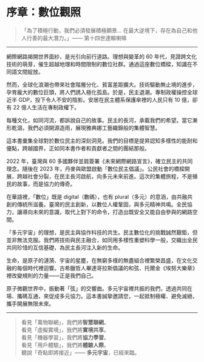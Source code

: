 # 序章：數位觀照

> 「為了積極行動，我們必須發展積極願景… 在最大逆境下，存在為自己和他人行善的最大潛力。」—— 第十四世達賴喇嘛

---

網際網路揭開世界面紗，是光引向前行道路。理想與變革的 60 年代，見證跨文化技術的萌芽，催生超越地理和時間限制的數位社群。通過這座數位橋樑，知識在不同語文間綻放。

然而，全球化浪潮也帶來社會階層分化、貧富差距擴大。技術驅動無止境的進步，孕育龐大的數位巨頭，將人們誘入極化孤島。於是，民主退潮。專制政權操控全球近半 GDP，投下令人不安的陰影。安居在民主體系保護傘裡的人民只有 10 億，卻有 22 億人生活在專制政權下。

每種文化，如同河流，都訴說自己的故事。民主的長河，承載我們的希望。當它漸形乾涸，我們必須開源造雨，展現雅典娜工藝織錦般的集體智慧。

這本書彙集全球對於數位民主的深刻洞見。我們的目標是提昇認知多樣性的能耐和優點，跨越國界，正如同本書作者和貢獻者之間的團結那般。

2022 年，臺灣與 60 多國夥伴並肩簽署《未來網際網路宣言》，確立民主的共同理念。隨後在 2023 年，丹麥與歐盟啟動「數位民主倡議」。公民社會的橋樑開展，跨越社會分裂，在民主長河啟航，向多元未來前進。這次的集體旅程，不是殖民的故事，而是協力的傳奇。

在華語裡，「數位」既是 digital（數碼），也有 plural（多元）的意涵，由共融共創的傳統所滋養。臺灣的民主創新，以數位人權鞏固，與多元精神共鳴。全民協力，讓導向未來的意識，取代上對下的命令，打造出既安全又能自由參與的網路空間。

「多元宇宙」的理想，是民主與協作科技的共生。民主數位化的挑戰誠然艱鉅，但並非無法克服。我們將技術與民主融合，如同用多樣性重塑科學一般，交織出全民共同珍惜的互信基礎，為民主長河注入新的生命。

生命，是原子的漣漪、宇宙的星塵，在無窮多樣的無盡組合裡繁榮昌盛，在文化交融的每個時代裡迴響。古希臘哲人畢達哥拉斯倡議的和弦、托爾金《埃努大樂章》裡改變規則的力量——正是我們自己。

原子微觀世界中，振動著「弦」的交響曲。多元宇宙裡共振的我們，透過共同在場、攜碼互通，來促成多元協力。這本書誠摯邀請您，一起抵制極權、避免滅絕，攜手開展無限未來。

---

> 看見「萬物聯網」，我們將**智慧聯網**。<br>
> 看見「虛擬實境」，我們將**實境共享**。<br>
> 看見「機器學習」，我們將**協力學習**。<br>
> 看見「用戶體驗」，我們將**體驗人際**。<br>
> 聽說「奇點即將接近」—— **多元宇宙**，已經來臨。<br>

